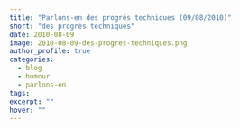 ```yaml
---
title: "Parlons-en des progrès techniques (09/08/2010)"
short: "des progrès techniques"
date: 2010-08-09
image: 2010-08-09-des-progres-techniques.png
author_profile: true
categories:
  - blog
  - humour
  - parlons-en
tags:
excerpt: ""
hover: ""
---
```

